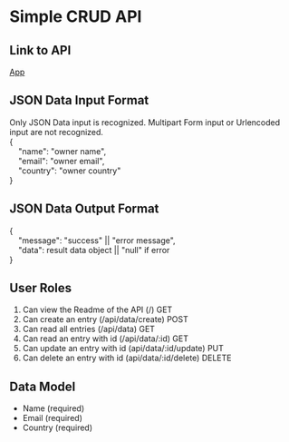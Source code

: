 # Simple CRUD API

## Link to API
[App](https://abc.heroku.com)

## JSON Data Input Format
Only JSON Data input is recognized. Multipart Form input or Urlencoded input are not recognized.  
{  
&nbsp;&nbsp;&nbsp;&nbsp;"name": "owner name",  
&nbsp;&nbsp;&nbsp;&nbsp;"email": "owner email",  
&nbsp;&nbsp;&nbsp;&nbsp;"country": "owner country"  
}

## JSON Data Output Format
{  
&nbsp;&nbsp;&nbsp;&nbsp;"message": "success" || "error message",  
&nbsp;&nbsp;&nbsp;&nbsp;"data": result data object || "null" if error  
}
## User Roles

1. Can view the Readme of the API (/) GET
2. Can create an entry (/api/data/create) POST
3. Can read all entries (/api/data) GET
4. Can read an entry with id (/api/data/:id) GET
5. Can update an entry with id (api/data/:id/update) PUT
6. Can delete an entry with id (api/data/:id/delete) DELETE

## Data Model

- Name (required)
- Email (required)
- Country (required)